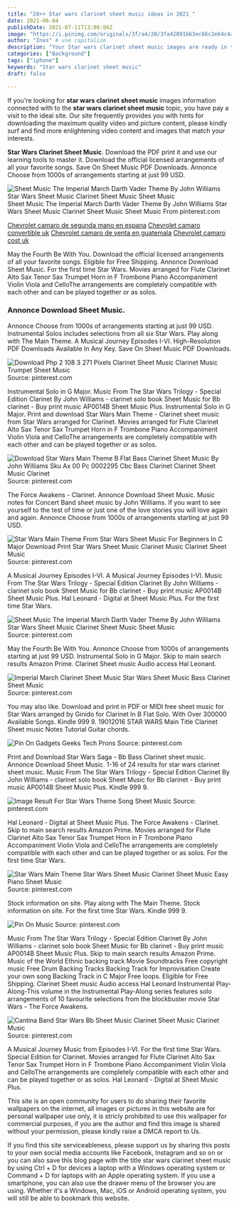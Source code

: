 ```yaml
---
title: "28++ Star wars clarinet sheet music ideas in 2021 "
date: 2021-06-04
publishDate: 2021-07-11T13:06:06Z
image: "https://i.pinimg.com/originals/3f/a4/20/3fa42091b63ec66c2e64c4a834e1f77e.gif"
author: "Ines" # use capitalize
description: "Your Star wars clarinet sheet music images are ready in this website. Star wars clarinet sheet music are a topic that is being searched for and liked by netizens today. You can Download the Star wars clarinet sheet music files here. Download all free vectors."
categories: ["Background"]
tags: ["iphone"]
keywords: "Star wars clarinet sheet music"
draft: false

---
```


If you're looking for **star wars clarinet sheet music** images information connected with to the **star wars clarinet sheet music** topic, you have pay a visit to the ideal  site.  Our site frequently  provides you with  hints  for downloading  the maximum  quality video and picture  content, please kindly surf and find more enlightening video content and images  that match your interests.

**Star Wars Clarinet Sheet Music**. Download the PDF print it and use our learning tools to master it. Download the official licensed arrangements of all your favorite songs. Save On Sheet Music PDF Downloads. Annonce Choose from 1000s of arrangements starting at just 99 USD.

![Sheet Music The Imperial March Darth Vader Theme By John Williams Star Wars Sheet Music Clarinet Sheet Music Sheet Music](https://i.pinimg.com/originals/63/8c/16/638c16b9c25241c3f65c961f06457c1b.png "Sheet Music The Imperial March Darth Vader Theme By John Williams Star Wars Sheet Music Clarinet Sheet Music Sheet Music")
Sheet Music The Imperial March Darth Vader Theme By John Williams Star Wars Sheet Music Clarinet Sheet Music Sheet Music From pinterest.com

[Chevrolet camaro de segunda mano en espana](/chevrolet-camaro-de-segunda-mano-en-espana/)
[Chevrolet camaro convertible uk](/chevrolet-camaro-convertible-uk/)
[Chevrolet camaro de venta en guatemala](/chevrolet-camaro-de-venta-en-guatemala/)
[Chevrolet camaro cost uk](/chevrolet-camaro-cost-uk/)

May the Fourth Be With You. Download the official licensed arrangements of all your favorite songs. Eligible for Free Shipping. Annonce Download Sheet Music. For the first time Star Wars. Movies arranged for Flute Clarinet Alto Sax Tenor Sax Trumpet Horn in F Trombone Piano Accompaniment Violin Viola and CelloThe arrangements are completely compatible with each other and can be played together or as solos.

### Annonce Download Sheet Music.

Annonce Choose from 1000s of arrangements starting at just 99 USD. Instrumental Solos includes selections from all six Star Wars. Play along with The Main Theme. A Musical Journey Episodes I-VI. High-Resolution PDF Downloads Available In Any Key. Save On Sheet Music PDF Downloads.


![Download Php 2 108 3 271 Pixels Clarinet Sheet Music Clarinet Music Trumpet Sheet Music](https://i.pinimg.com/originals/18/38/5b/18385b869bb365594289348e6c29a0a8.jpg "Download Php 2 108 3 271 Pixels Clarinet Sheet Music Clarinet Music Trumpet Sheet Music")
Source: pinterest.com

Instrumental Solo in G Major. Music From The Star Wars Trilogy - Special Edition Clarinet By John Williams - clarinet solo book Sheet Music for Bb clarinet - Buy print music AP0014B Sheet Music Plus. Instrumental Solo in G Major. Print and download Star Wars Main Theme - Clarinet sheet music from Star Wars arranged for Clarinet. Movies arranged for Flute Clarinet Alto Sax Tenor Sax Trumpet Horn in F Trombone Piano Accompaniment Violin Viola and CelloThe arrangements are completely compatible with each other and can be played together or as solos.

![Download Star Wars Main Theme B Flat Bass Clarinet Sheet Music By John Williams Sku Ax 00 Pc 0002295 Cbc Bass Clarinet Clarinet Sheet Music Clarinet](https://i.pinimg.com/originals/fe/35/23/fe3523d73e6e94eea029034ce94dab83.jpg "Download Star Wars Main Theme B Flat Bass Clarinet Sheet Music By John Williams Sku Ax 00 Pc 0002295 Cbc Bass Clarinet Clarinet Sheet Music Clarinet")
Source: pinterest.com

The Force Awakens - Clarinet. Annonce Download Sheet Music. Music notes for Concert Band sheet music by John Williams. If you want to see yourself to the test of time or just one of the love stories you will love again and again. Annonce Choose from 1000s of arrangements starting at just 99 USD.

![Star Wars Main Theme From Star Wars Sheet Music For Beginners In C Major Download Print Star Wars Sheet Music Clarinet Music Clarinet Sheet Music](https://i.pinimg.com/474x/63/83/ff/6383ff84899a803d8d6808e74639e516.jpg "Star Wars Main Theme From Star Wars Sheet Music For Beginners In C Major Download Print Star Wars Sheet Music Clarinet Music Clarinet Sheet Music")
Source: pinterest.com

A Musical Journey Episodes I-VI. A Musical Journey Episodes I-VI. Music From The Star Wars Trilogy - Special Edition Clarinet By John Williams - clarinet solo book Sheet Music for Bb clarinet - Buy print music AP0014B Sheet Music Plus. Hal Leonard - Digital at Sheet Music Plus. For the first time Star Wars.

![Sheet Music The Imperial March Darth Vader Theme By John Williams Star Wars Sheet Music Clarinet Sheet Music Sheet Music](https://i.pinimg.com/originals/63/8c/16/638c16b9c25241c3f65c961f06457c1b.png "Sheet Music The Imperial March Darth Vader Theme By John Williams Star Wars Sheet Music Clarinet Sheet Music Sheet Music")
Source: pinterest.com

May the Fourth Be With You. Annonce Choose from 1000s of arrangements starting at just 99 USD. Instrumental Solo in G Major. Skip to main search results Amazon Prime. Clarinet Sheet music Audio access Hal Leonard.

![Imperial March Clarinet Sheet Music Star Wars Sheet Music Bass Clarinet Sheet Music](https://i.pinimg.com/originals/b0/e6/54/b0e654ba55f934320d4602d5bd3b7378.jpg "Imperial March Clarinet Sheet Music Star Wars Sheet Music Bass Clarinet Sheet Music")
Source: pinterest.com

You may also like. Download and print in PDF or MIDI free sheet music for Star Wars arranged by Ginido for Clarinet In B Flat Solo. With Over 300000 Available Songs. Kindle 999 9. 19012016 STAR WARS Main Title Clarinet Sheet music Notes Tutorial Guitar chords.

![Pin On Gadgets Geeks Tech Prons](https://i.pinimg.com/originals/2a/b1/b2/2ab1b2649dafda8a2c08293380bf960e.jpg "Pin On Gadgets Geeks Tech Prons")
Source: pinterest.com

Print and Download Star Wars Saga - Bb Bass Clarinet sheet music. Annonce Download Sheet Music. 1-16 of 24 results for star wars clarinet sheet music. Music From The Star Wars Trilogy - Special Edition Clarinet By John Williams - clarinet solo book Sheet Music for Bb clarinet - Buy print music AP0014B Sheet Music Plus. Kindle 999 9.

![Image Result For Star Wars Theme Song Sheet Music](https://i.pinimg.com/originals/44/0a/b5/440ab5678ec196b0e9142f8e66483d66.jpg "Image Result For Star Wars Theme Song Sheet Music")
Source: pinterest.com

Hal Leonard - Digital at Sheet Music Plus. The Force Awakens - Clarinet. Skip to main search results Amazon Prime. Movies arranged for Flute Clarinet Alto Sax Tenor Sax Trumpet Horn in F Trombone Piano Accompaniment Violin Viola and CelloThe arrangements are completely compatible with each other and can be played together or as solos. For the first time Star Wars.

![Star Wars Main Theme Star Wars Sheet Music Clarinet Sheet Music Easy Piano Sheet Music](https://i.pinimg.com/564x/9c/97/aa/9c97aa85cae8368779f32a5ed6dcfe98.jpg "Star Wars Main Theme Star Wars Sheet Music Clarinet Sheet Music Easy Piano Sheet Music")
Source: pinterest.com

Stock information on site. Play along with The Main Theme. Stock information on site. For the first time Star Wars. Kindle 999 9.

![Pin On Music](https://i.pinimg.com/originals/74/8a/4d/748a4dab95814f1378b94aca047d898f.png "Pin On Music")
Source: pinterest.com

Music From The Star Wars Trilogy - Special Edition Clarinet By John Williams - clarinet solo book Sheet Music for Bb clarinet - Buy print music AP0014B Sheet Music Plus. Skip to main search results Amazon Prime. Music of the World Ethnic backing track Movie Soundtracks Free copyright music Free Drum Backing Tracks Backing Track for Improvisation Create your own song Backing Track in C Major Free loops. Eligible for Free Shipping. Clarinet Sheet music Audio access Hal Leonard Instrumental Play-Along-This volume in the Instrumental Play-Along series features solo arrangements of 10 favourite selections from the blockbuster movie Star Wars - The Force Awakens.

![Cantina Band Star Wars Bb Sheet Music Clarinet Sheet Music Clarinet Music](https://i.pinimg.com/originals/3f/a4/20/3fa42091b63ec66c2e64c4a834e1f77e.gif "Cantina Band Star Wars Bb Sheet Music Clarinet Sheet Music Clarinet Music")
Source: pinterest.com

A Musical Journey Music from Episodes I-VI. For the first time Star Wars. Special Edition for Clarinet. Movies arranged for Flute Clarinet Alto Sax Tenor Sax Trumpet Horn in F Trombone Piano Accompaniment Violin Viola and CelloThe arrangements are completely compatible with each other and can be played together or as solos. Hal Leonard - Digital at Sheet Music Plus.

This site is an open community for users to do sharing their favorite wallpapers on the internet, all images or pictures in this website are for personal wallpaper use only, it is stricly prohibited to use this wallpaper for commercial purposes, if you are the author and find this image is shared without your permission, please kindly raise a DMCA report to Us.

If you find this site serviceableness, please support us by sharing this posts to your own social media accounts like Facebook, Instagram and so on or you can also save this blog page with the title star wars clarinet sheet music by using Ctrl + D for devices a laptop with a Windows operating system or Command + D for laptops with an Apple operating system. If you use a smartphone, you can also use the drawer menu of the browser you are using. Whether it's a Windows, Mac, iOS or Android operating system, you will still be able to bookmark this website.
